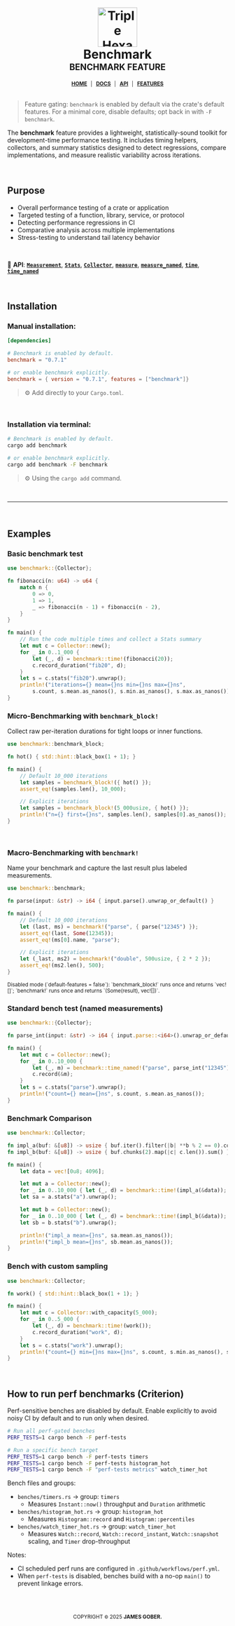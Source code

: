 <h1 align="center">
    <img width="90px" height="auto" src="https://raw.githubusercontent.com/jamesgober/jamesgober/main/media/icons/hexagon-3.svg" alt="Triple Hexagon">
    <br><b>Benchmark</b><br>
    <sub><sup>
        BENCHMARK FEATURE
    </sup></sub>
</h1>
<div align="center">
    <sup>
    <a href="../../README.md" title="Project Home"><b>HOME</b></a>
    <span>&nbsp;│&nbsp;</span>
    <a href="../README.md" title="Project Documentation"><b>DOCS</b></a>
    <span>&nbsp;│&nbsp;</span>
    <a href="../API.md" title="API Reference"><b>API</b></a>
    <span>&nbsp;│&nbsp;</span>
    <a href="./README.md" title="Feature Flags"><b>FEATURES</b></a>
    </sup>
</div>

<br>

> Feature gating: `benchmark` is enabled by default via the crate's default features. For a minimal core, disable defaults; opt back in with `-F benchmark`.

<p>
The <b>benchmark</b> feature provides a lightweight, statistically-sound toolkit for development-time performance testing. It includes timing helpers, collectors, and summary statistics designed to detect regressions, compare implementations, and measure realistic variability across iterations.
</p>

<br>

## Purpose
- Overall performance testing of a crate or application
- Targeted testing of a function, library, service, or protocol
- Detecting performance regressions in CI
- Comparative analysis across multiple implementations
- Stress-testing to understand tail latency behavior

<br>

🧩 **API**: 
[**`Measurement`**](../API.md#measurement),
[**`Stats`**](../API.md#stats),
[**`Collector`**](../API.md#collector),
[**`measure`**](../API.md#measure),
[**`measure_named`**](../API.md#measure_named),
[**`time`**](../API.md#time),
[**`time_named`**](../API.md#time_named) 

<br>

## Installation


### Manual installation:
```toml
[dependencies]

# Benchmark is enabled by default.
benchmark = "0.7.1"

# or enable benchmark explicitly.
benchmark = { version = "0.7.1", features = ["benchmark"]}
```
> ⚙️ Add directly to your `Cargo.toml`.

<br>

### Installation via terminal:
```bash
# Benchmark is enabled by default.
cargo add benchmark

# or enable benchmark explicitly.
cargo add benchmark -F benchmark
```
> ⚙️ Using the `cargo add` command.

<br>
<hr>
<br>

## Examples


### Basic benchmark test
```rust
use benchmark::{Collector};

fn fibonacci(n: u64) -> u64 {
    match n {
        0 => 0,
        1 => 1,
        _ => fibonacci(n - 1) + fibonacci(n - 2),
    }
}

fn main() {
    // Run the code multiple times and collect a Stats summary
    let mut c = Collector::new();
    for _ in 0..1_000 {
        let (_, d) = benchmark::time!(fibonacci(20));
        c.record_duration("fib20", d);
    }
    let s = c.stats("fib20").unwrap();
    println!("iterations={} mean={}ns min={}ns max={}ns",
        s.count, s.mean.as_nanos(), s.min.as_nanos(), s.max.as_nanos());
}
```


### Micro-Benchmarking with `benchmark_block!`
Collect raw per-iteration durations for tight loops or inner functions.
```rust
use benchmark::benchmark_block;

fn hot() { std::hint::black_box(1 + 1); }

fn main() {
    // Default 10_000 iterations
    let samples = benchmark_block!({ hot() });
    assert_eq!(samples.len(), 10_000);

    // Explicit iterations
    let samples = benchmark_block!(5_000usize, { hot() });
    println!("n={} first={}ns", samples.len(), samples[0].as_nanos());
}
```

<br>

### Macro-Benchmarking with `benchmark!`
Name your benchmark and capture the last result plus labeled measurements.
```rust
use benchmark::benchmark;

fn parse(input: &str) -> i64 { input.parse().unwrap_or_default() }

fn main() {
    // Default 10_000 iterations
    let (last, ms) = benchmark!("parse", { parse("12345") });
    assert_eq!(last, Some(12345));
    assert_eq!(ms[0].name, "parse");

    // Explicit iterations
    let (_last, ms2) = benchmark!("double", 500usize, { 2 * 2 });
    assert_eq!(ms2.len(), 500);
}
```

<small>
Disabled mode (`default-features = false`): `benchmark_block!` runs once and returns `vec![]`; `benchmark!` runs once and returns `(Some(result), vec![])`.
</small>


### Standard bench test (named measurements)
```rust
use benchmark::{Collector};

fn parse_int(input: &str) -> i64 { input.parse::<i64>().unwrap_or_default() }

fn main() {
    let mut c = Collector::new();
    for _ in 0..10_000 {
        let (_, m) = benchmark::time_named!("parse", parse_int("12345"));
        c.record(&m);
    }
    let s = c.stats("parse").unwrap();
    println!("count={} mean={}ns", s.count, s.mean.as_nanos());
}
```


### Benchmark Comparison
```rust
use benchmark::Collector;

fn impl_a(buf: &[u8]) -> usize { buf.iter().filter(|b| **b % 2 == 0).count() }
fn impl_b(buf: &[u8]) -> usize { buf.chunks(2).map(|c| c.len()).sum() }

fn main() {
    let data = vec![0u8; 4096];

    let mut a = Collector::new();
    for _ in 0..10_000 { let (_, d) = benchmark::time!(impl_a(&data)); a.record_duration("a", d); }
    let sa = a.stats("a").unwrap();

    let mut b = Collector::new();
    for _ in 0..10_000 { let (_, d) = benchmark::time!(impl_b(&data)); b.record_duration("b", d); }
    let sb = b.stats("b").unwrap();

    println!("impl_a mean={}ns", sa.mean.as_nanos());
    println!("impl_b mean={}ns", sb.mean.as_nanos());
}
```


### Bench with custom sampling
```rust
use benchmark::Collector;

fn work() { std::hint::black_box(1 + 1); }

fn main() {
    let mut c = Collector::with_capacity(5_000);
    for _ in 0..5_000 {
        let (_, d) = benchmark::time!(work());
        c.record_duration("work", d);
    }
    let s = c.stats("work").unwrap();
    println!("count={} min={}ns max={}ns", s.count, s.min.as_nanos(), s.max.as_nanos());
}
```





<br>

## How to run perf benchmarks (Criterion)
Perf-sensitive benches are disabled by default. Enable explicitly to avoid noisy CI by default and to run only when desired.

```bash
# Run all perf-gated benches
PERF_TESTS=1 cargo bench -F perf-tests

# Run a specific bench target
PERF_TESTS=1 cargo bench -F perf-tests timers
PERF_TESTS=1 cargo bench -F perf-tests histogram_hot
PERF_TESTS=1 cargo bench -F "perf-tests metrics" watch_timer_hot
```

Bench files and groups:
- `benches/timers.rs` → group: `timers`
  - Measures `Instant::now()` throughput and `Duration` arithmetic
- `benches/histogram_hot.rs` → group: `histogram_hot`
  - Measures `Histogram::record` and `Histogram::percentiles`
- `benches/watch_timer_hot.rs` → group: `watch_timer_hot`
  - Measures `Watch::record`, `Watch::record_instant`, `Watch::snapshot` scaling, and `Timer` drop-throughput

Notes:
- CI scheduled perf runs are configured in `.github/workflows/perf.yml`.
- When `perf-tests` is disabled, benches build with a no-op `main()` to prevent linkage errors.

<!--
:: COPYRIGHT
============================================================================ -->
<div align="center">
  <br>
  <h2></h2>
  <sup>COPYRIGHT <small>&copy;</small> 2025 <strong>JAMES GOBER.</strong></sup>
</div>